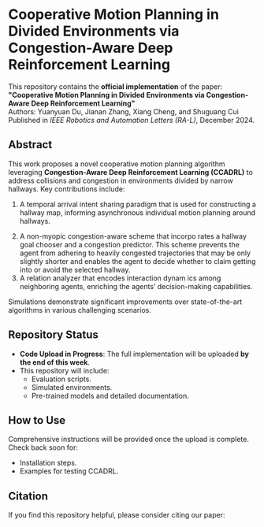 # Cooperative Motion Planning in Divided Environments via Congestion-Aware Deep Reinforcement Learning

This repository contains the **official implementation** of the paper:  
**"Cooperative Motion Planning in Divided Environments via Congestion-Aware Deep Reinforcement Learning"**  
Authors: Yuanyuan Du, Jianan Zhang, Xiang Cheng, and Shuguang Cui  
Published in *IEEE Robotics and Automation Letters (RA-L)*, December 2024.

## Abstract

This work proposes a novel cooperative motion planning algorithm leveraging **Congestion-Aware Deep Reinforcement Learning (CCADRL)** to address collisions and congestion in environments divided by narrow hallways. Key contributions include:
1. A temporal arrival intent sharing paradigm that is used
 for constructing a hallway map, informing asynchronous
 individual motion planning around hallways.
 2) A non-myopic congestion-aware scheme that incorpo
rates a hallway goal chooser and a congestion predictor.
 This scheme prevents the agent from adhering to heavily
 congested trajectories that may be only slightly shorter
 and enables the agent to decide whether to claim getting
 into or avoid the selected hallway.
 3) A relation analyzer that encodes interaction dynam
ics among neighboring agents, enriching the agents’
 decision-making capabilities.

Simulations demonstrate significant improvements over state-of-the-art algorithms in various challenging scenarios.

## Repository Status

- **Code Upload in Progress**: The full implementation will be uploaded **by the end of this week**.
- This repository will include:
  - Evaluation scripts.
  - Simulated environments.
  - Pre-trained models and detailed documentation.

## How to Use

Comprehensive instructions will be provided once the upload is complete. Check back soon for:
- Installation steps.
- Examples for testing CCADRL.

## Citation

If you find this repository helpful, please consider citing our paper:



